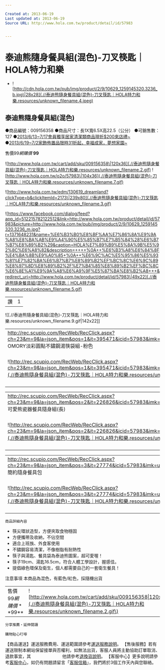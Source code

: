 ```yaml
---

Created at: 2013-06-19
Last updated at: 2013-06-19
Source URL: http://www.hola.com.tw/product/detail/id/57983


---
```


# 泰迪熊隨身餐具組(混色)-刀叉筷匙｜HOLA特力和樂


* ![http://cdn.hola.com.tw/pub/img/product/2/9/10629_1259145320.3236_b.jpg\|28x28](.//泰迪熊隨身餐具組(混色)-刀叉筷匙｜HOLA特力和樂.resources/unknown_filename.4.jpeg)

## 泰迪熊隨身餐具組(混色)

●商品編號：009156358
●商品尺寸：長1X寬6.5X高22.5（公分）
●可銷售數：127
●[2013/6/13~7/17會員獨享居家清潔類商品現折$200來店禮~](http://www.hola.com.tw/edm/130613_GIFT)
●[2013/6/19~7/2家飾佈置品限時31折起，幸福成家，夢想家園~](http://www.hola.com.tw/edm/130619_dreamland)

售價$99
網購價$ **99**

![http://www.hola.com.tw/cart/add/sku/009156358\|120x36](.//泰迪熊隨身餐具組(混色)-刀叉筷匙｜HOLA特力和樂.resources/unknown_filename.2.gif) ![http://www.hola.com.tw/o2o/57983\|104x36](.//泰迪熊隨身餐具組(混色)-刀叉筷匙｜HOLA特力和樂.resources/unknown_filename.7.gif)

![http://www.hola.com.tw/edm/130619_dreamland?clickType=b&clickItemId=2173\|239x80](.//泰迪熊隨身餐具組(混色)-刀叉筷匙｜HOLA特力和樂.resources/unknown_filename.3.gif)

![https://www.facebook.com/dialog/feed?app_id=512215782122512&link=http://www.hola.com.tw/product/detail/id/57983&picture=http://www.hola.com.tw/pub/img/product/2/9/10629_1259145320.3236_m.jpg?r=1371648231&name=%E6%B3%B0%E8%BF%AA%E7%86%8A%E9%9A%A8%E8%BA%AB%E9%A4%90%E5%85%B7%E7%B5%84%28%E6%B7%B7%E8%89%B2%29&caption=HOLA%E7%89%B9%E5%8A%9B%E5%92%8C%E6%A8%82&description=++++%0A++%E6%B3%A8%E6%84%8F%E4%BA%8B%E9%A0%85+%0A++%E6%9C%AC%E5%95%86%E5%93%81%E7%82%BA%E6%B7%B7%E8%89%B2%EF%BC%8C%E6%9C%89%E8%97%8D%E8%89%B2%2F%E7%B4%85%E8%89%B2%EF%BC%8C%E6%8E%A1%E9%9A%A8%E6%A9%9F%E5%87%BA%E8%B2%A8+++&redirect_uri=http://www.hola.com.tw/product/detail/id/57983\|49x22](.//泰迪熊隨身餐具組(混色)-刀叉筷匙｜HOLA特力和樂.resources/unknown_filename.5.gif)

|     |     |
| --- | --- |
| 讚   | 1   |

![[.//泰迪熊隨身餐具組(混色)-刀叉筷匙｜HOLA特力和樂.resources/unknown_filename.9.gif\|142x22]]

|     |     |
| --- | --- |
| <http://rec.scupio.com/RecWeb/RecClick.aspx?ch=23&m=9&la=json_item&pos=1&it=395471&icid=57983&imk=u_23_201306192123515104796062i0&cc=r50f955fc909df&vpt=2&u=http%3a%2f%2fwww.hola.com.tw%2fproduct%2fdetail%2fid%2f395471><br>OMORY淡彩圓點不鏽鋼湯筷袋組-粉色 |     |
| ![http://rec.scupio.com/RecWeb/RecClick.aspx?ch=23&m=9&la=json_item&pos=1&it=395471&icid=57983&imk=u_23_201306192123515104796062i0&cc=r50f955fc909df&vpt=2&u=http%3a%2f%2fwww.hola.com.tw%2fproduct%2fdetail%2fid%2f395471\|80x80](.//泰迪熊隨身餐具組(混色)-刀叉筷匙｜HOLA特力和樂.resources/unknown_filename.1.jpeg\) | 特價$99<br>售價$99<br>![http://www.hola.com.tw/cart/add/sku/016012180\|60x24](.//泰迪熊隨身餐具組(混色)-刀叉筷匙｜HOLA特力和樂.resources/unknown_filename.8.gif\) |

|     |     |
| --- | --- |
| <http://rec.scupio.com/RecWeb/RecClick.aspx?ch=23&m=9&la=json_item&pos=2&it=226826&icid=57983&imk=u_23_201306192123515104796062i0&cc=r50f955fc909df&vpt=2&u=http%3a%2f%2fwww.hola.com.tw%2fproduct%2fdetail%2fid%2f226826><br>可愛熊瓷器餐具隨身組(長) |     |
| ![http://rec.scupio.com/RecWeb/RecClick.aspx?ch=23&m=9&la=json_item&pos=2&it=226826&icid=57983&imk=u_23_201306192123515104796062i0&cc=r50f955fc909df&vpt=2&u=http%3a%2f%2fwww.hola.com.tw%2fproduct%2fdetail%2fid%2f226826\|80x80](.//泰迪熊隨身餐具組(混色)-刀叉筷匙｜HOLA特力和樂.resources/unknown_filename.6.jpeg\) | 特價$199<br>售價$199<br>![http://www.hola.com.tw/cart/add/sku/009464204\|60x24](.//泰迪熊隨身餐具組(混色)-刀叉筷匙｜HOLA特力和樂.resources/unknown_filename.8.gif\) |

|     |     |
| --- | --- |
| <http://rec.scupio.com/RecWeb/RecClick.aspx?ch=23&m=9&la=json_item&pos=3&it=27774&icid=57983&imk=u_23_201306192123515104796062i0&cc=r50f955fc909df&vpt=2&u=http%3a%2f%2fwww.hola.com.tw%2fproduct%2fdetail%2fid%2f27774><br>簡約隨身餐具包 |     |
| ![http://rec.scupio.com/RecWeb/RecClick.aspx?ch=23&m=9&la=json_item&pos=3&it=27774&icid=57983&imk=u_23_201306192123515104796062i0&cc=r50f955fc909df&vpt=2&u=http%3a%2f%2fwww.hola.com.tw%2fproduct%2fdetail%2fid%2f27774\|80x80](.//泰迪熊隨身餐具組(混色)-刀叉筷匙｜HOLA特力和樂.resources/unknown_filename.jpeg\) | 特價$169<br>售價$169<br>![http://www.hola.com.tw/cart/add/sku/009127217\|60x24](.//泰迪熊隨身餐具組(混色)-刀叉筷匙｜HOLA特力和樂.resources/unknown_filename.8.gif\) |

	商品詳細內容

* 筷尖環狀造型，方便夾取食物穩固
* 方便攜帶及收納，不佔空間
* 適合上班族、外食客使用
* 不鏽鋼容易清潔，不像樹脂有耐熱性
* 筷子與湯匙、餐具袋為泰迪熊圖案，超可愛喔！
* 筷子19cm、湯匙16.5cm，符合人體工學設計，握感佳。
* 提倡綠色環保及衛生，個人都需要自己的一套衛生餐具！

注意事項
本商品為混色，有藍色/紅色，採隨機出貨

|     |     |
| --- | --- |
| 售價$99 網購價**$99** | ![http://www.hola.com.tw/cart/add/sku/009156358\|120x36](.//泰迪熊隨身餐具組(混色)-刀叉筷匙｜HOLA特力和樂.resources/unknown_filename.2.gif\) |

	分享推薦‧延伸閱讀

	購物貼心叮嚀
【商品運送】運送服務費用、運送範圍請參考[運送服務說明](http://www.hola.com.tw/service/)。
【售後服務】若有運送限制本網站保留接單與否權利，如無法出貨，客服人員將主動協助訂單取消、退款事宜，其
　　　　　　　他請參考[退換貨說明](http://www.hola.com.tw/service/)。
【客服中心】更多說明請參考[客服中心](http://www.hola.com.tw/service/)，如仍有問題請留言「[客服信箱](http://www.hola.com.tw/service/form)」，我們將於3個工作天內與您聯絡。

